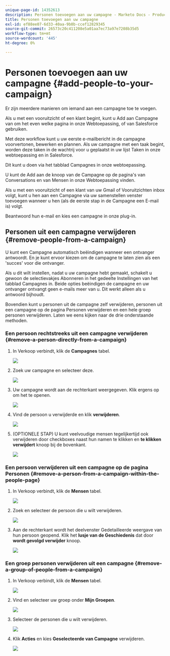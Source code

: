 ```yaml
---
unique-page-id: 14352613
description: Personen toevoegen aan uw campagne - Marketo Docs - Productdocumentatie
title: Personen toevoegen aan uw campagne
exl-id: ef88ee07-6d33-40aa-9b0b-ccef12829345
source-git-commit: 26573c20c411208e5a01aa7ec73a97e7208b35d5
workflow-type: tm+mt
source-wordcount: '445'
ht-degree: 0%

---
```


# Personen toevoegen aan uw campagne {#add-people-to-your-campaign}

Er zijn meerdere manieren om iemand aan een campagne toe te voegen.

Als u met een vooruitzicht of een klant begint, kunt u Add aan Campagne van om het even welke pagina in onze Webtoepassing, of van Salesforce gebruiken.

Met deze workflow kunt u uw eerste e-mailbericht in de campagne voorvertonen, bewerken en plannen. Als uw campagne met een taak begint, worden deze taken in de wachtrij voor u geplaatst in uw lijst Taken in onze webtoepassing en in Salesforce.

Dit kunt u doen via het tabblad Campagnes in onze webtoepassing.

U kunt de Add aan de knoop van de Campagne op de pagina&#39;s van Conversations en van Mensen in onze Webtoepassing vinden.

Als u met een vooruitzicht of een klant van uw Gmail of Vooruitzichten inbox volgt, kunt u hen aan een Campagne via uw samenstellen venster toevoegen wanneer u hen (als de eerste stap in de Campagne een E-mail is) volgt.

Beantwoord hun e-mail en kies een campagne in onze plug-in.

## Personen uit een campagne verwijderen {#remove-people-from-a-campaign}

U kunt een Campagne automatisch beëindigen wanneer een ontvanger antwoordt. En je kunt ervoor kiezen om de campagne te laten zien als een &#39;succes&#39; voor die ontvanger.

Als u dit wilt instellen, nadat u uw campagne hebt gemaakt, schakelt u gewoon de selectievakjes Abonneren in het gedeelte Instellingen van het tabblad Campagnes in. Beide opties beëindigen de campagne en uw ontvanger ontvangt geen e-mails meer van u. Dit werkt alleen als u antwoord bijhoudt.

Bovendien kunt u personen uit de campagne zelf verwijderen, personen uit een campagne op de pagina Personen verwijderen en een hele groep personen verwijderen. Laten we eens kijken naar de drie onderstaande methoden.

### Een persoon rechtstreeks uit een campagne verwijderen {#remove-a-person-directly-from-a-campaign}

1. In Verkoop verbindt, klik de **Campagnes** tabel.

   ![](assets/one.png)

1. Zoek uw campagne en selecteer deze.

   ![](assets/two.png)

1. Uw campagne wordt aan de rechterkant weergegeven. Klik ergens op om het te openen.

   ![](assets/three.png)

1. Vind de persoon u verwijderde en klik **verwijderen**.

   ![](assets/four.png)

1. (OPTIONELE STAP) U kunt veelvoudige mensen tegelijkertijd ook verwijderen door checkboxes naast hun namen te klikken en **te klikken verwijdert** knoop bij de bovenkant.

   ![](assets/five.png)

### Een persoon verwijderen uit een campagne op de pagina Personen {#remove-a-person-from-a-campaign-within-the-people-page}

1. In Verkoop verbindt, klik de **Mensen** tabel.

   ![](assets/one-a.png)

1. Zoek en selecteer de persoon die u wilt verwijderen.

   ![](assets/two-a.png)

1. Aan de rechterkant wordt het deelvenster Gedetailleerde weergave van hun persoon geopend. Klik het **lusje van de Geschiedenis** dat door **wordt gevolgd verwijder** knoop.

   ![](assets/three-a.png)

### Een groep personen verwijderen uit een campagne {#remove-a-group-of-people-from-a-campaign}

1. In Verkoop verbindt, klik de **Mensen** tabel.

   ![](assets/one-b.png)

1. Vind en selecteer uw groep onder **Mijn Groepen**.

   ![](assets/two-b.png)

1. Selecteer de personen die u wilt verwijderen.

   ![](assets/three-b.png)

1. Klik **Acties** en kies **Geselecteerde van Campagne** verwijderen.

   ![](assets/four-b.png)
